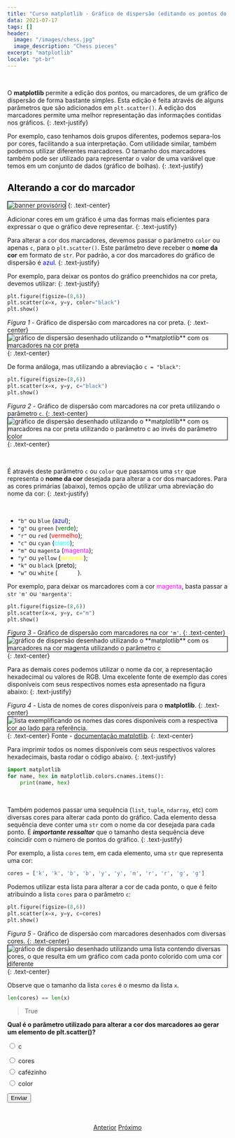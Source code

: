 ```yaml
---
title: "Curso matplotlib - Gráfico de dispersão (editando os pontos do gráfico)"
data: 2021-07-17
tags: []
header:
  image: "/images/chess.jpg"
  image_description: "Chess pieces"
excerpt: "matplotlib"
locale: "pt-br"
---
```




<br>

O **matplotlib** permite a edição dos pontos, ou marcadores, de um gráfico de dispersão de forma bastante simples. Esta edição é feita através de alguns parâmetros que são adicionados em `plt.scatter()`. A edição dos marcadores permite uma melhor representação das informações contidas nos gráficos.
{: .text-justify}

Por exemplo, caso tenhamos dois grupos diferentes, podemos separa-los por cores, facilitando a sua interpretação. Com utilidade similar, também podemos utilizar diferentes marcadores. O tamanho dos marcadores também pode ser utilizado para representar o valor de uma variável que temos em um conjunto de dados (gráfico de bolhas).
{: .text-justify}

<h2><a style="color:black" id="cor-marcadores">Alterando a cor do marcador</a></h2>

<img style="border: solid 1px black" src="{{ site.url }}{{ site.baseurl }}/images/curso-matplotlib/generico/banner.png" alt="banner provisório " >
{: .text-center}

Adicionar cores em um gráfico é uma das formas mais eficientes para expressar o que o gráfico deve representar.
{: .text-justify}

Para alterar a cor dos marcadores, devemos passar o parâmetro `color` ou apenas `c`, para o `plt.scatter()`. Este parâmetro deve receber o **nome da cor** em formato de `str`. Por padrão, a cor dos marcadores do gráfico de dispersão é <span style="color: #0000FF">azul</span>.
{: .text-justify}

Por exemplo, para deixar os pontos do gráfico preenchidos na cor preta, devemos utilizar:
{: .text-justify}

```python
plt.figure(figsize=(8,6))
plt.scatter(x=x, y=y, color="black")
plt.show()
```

*Figura 1* - Gráfico de dispersão com marcadores na cor preta.
{: .text-center}
<img style="border: solid 1px black" src="{{ site.url }}{{ site.baseurl }}/images/curso-matplotlib/08/grafico-dispersao-marcador-preta.png" alt="gráfico de dispersão desenhado utilizando o **matplotlib** com os marcadores na cor preta" >
{: .text-center}

De forma análoga, mas utilizando a abreviação ```c = "black"```:

```python
plt.figure(figsize=(8,6))
plt.scatter(x=x, y=y, c="black")
plt.show()
```

*Figura 2* - Gráfico de dispersão com marcadores na cor preta utilizando o parâmetro `c`.
{: .text-center}
<img style="border: solid 1px black" src="{{ site.url }}{{ site.baseurl }}/images/curso-matplotlib/08/grafico-dispersao-marcador-preta-2.png" alt="gráfico de dispersão desenhado utilizando o **matplotlib** com os marcadores na cor preta utilizando o parâmetro c ao invés do parâmetro color" >
{: .text-center}


<br>

É através deste parâmetro `c` ou `color` que passamos uma `str` que representa o **nome da cor** desejada para alterar a cor dos marcadores. Para as cores primárias (abaixo), temos opção de utilizar uma abreviação do nome da cor:
{: .text-justify}

<br>

- `"b"` ou `blue` (<span style="color: #0000FF">azul</span>);
- `"g"` ou `green` (<span style="color: #008000">verde</span>);
- `"r"` ou `red` (<span style="color: #FF0000">vermelho</span>);
- `"c"` ou `cyan` (<span style="color: #00FFFF">ciano</span>);
- `"m"` ou `magenta` (<span style="color: #FF00FF">magenta</span>);
- `"y"` ou `yellow` (<span style="color: #FFFF00">amarelo</span>);
- `"k"` ou `black` (<span style="color: #000000">preto</span>);
- `"w"` ou `white` (<span style="color: #FFFFFF">branco</span>).

Por exemplo, para deixar os marcadores com a cor <span style="color: #FF00FF">magenta</span>, basta passar a `str` `'m'` ou `'margenta'`:

```python
plt.figure(figsize=(8,6))
plt.scatter(x=x, y=y, c="m")
plt.show()
```

*Figura 3* - Gráfico de dispersão com marcadores na cor `'m'`.
{: .text-center}
<img style="border: solid 1px black" src="{{ site.url }}{{ site.baseurl }}/images/curso-matplotlib/08/grafico-dispersao-marcador-magenta.png" alt="gráfico de dispersão desenhado utilizando o **matplotlib** com os marcadores na cor magenta utilizando o parâmetro c" >
{: .text-center}


Para as demais cores podemos utilizar o nome da cor, a representação hexadecimal ou valores de RGB. Uma excelente fonte de exemplo das cores disponíveis com seus respectivos nomes esta apresentado na figura abaixo:
{: .text-justify}


*Figura 4* - Lista de nomes de cores disponíveis para o **matplotlib**.
{: .text-center}
<img style="border: solid 1px black" src="https://matplotlib.org/stable/_images/sphx_glr_named_colors_003.png" alt="lista exemplificando os nomes das cores disponíveis com a respectiva cor ao lado para referência." >
{: .text-center}
Fonte - [documentação matplotlib](https://matplotlib.org/stable/gallery/color/named_colors.html).
{: .text-center}

Para imprimir todos os nomes disponíveis com seus respectivos valores hexadecimais, basta rodar o código abaixo.
{: .text-justify}

```python
import matplotlib
for name, hex in matplotlib.colors.cnames.items():
    print(name, hex)
```

<br>

Também podemos passar uma sequência (`list`, `tuple`, `ndarray`, etc) com diversas cores para alterar cada ponto do gráfico. Cada elemento dessa sequência deve conter uma `str` com o nome da cor desejada para cada ponto. É ***importante ressaltar*** que o tamanho desta sequência deve coincidir com o número de pontos do gráfico.
{: .text-justify}

Por exemplo, a lista `cores` tem, em cada elemento, uma `str` que representa uma cor:

```python
cores = ['k', 'k', 'b', 'b', 'y', 'y', 'm', 'r', 'r', 'g', 'g']
```

Podemos utilizar esta lista para alterar a cor de cada ponto, o que é feito atribuindo a lista `cores` para o parâmetro `c`:

```python
plt.figure(figsize=(8,6))
plt.scatter(x=x, y=y, c=cores)
plt.show()
```

*Figura 5* - Gráfico de dispersão com marcadores desenhados com diversas cores.
{: .text-center}
<img style="border: solid 1px black" src="{{ site.url }}{{ site.baseurl }}/images/curso-matplotlib/08/grafico-dispersao-muticolorido.png" alt="gráfico de dispersão desenhado utilizando uma lista contendo diversas cores, o que resulta em um gráfico com cada ponto colorido com uma cor diferente" >
{: .text-center}


Observe que o tamanho da lista `cores` é o mesmo da lista `x`.

```python
len(cores) == len(x)
```
> True


<form id = "quiz" name = "quiz">

<p><strong>Qual é o parâmetro utilizado para alterar a cor dos marcadores ao gerar um elemento de plt.scatter()?</strong></p>

<input type = "radio" id = "mc" name = "question1" value = "a"> c
<p style="font-size: 50%"></p>
<input type = "radio" id = "mc" name = "question1" value = "b"> cores
<p style="font-size: 50%"></p>
<input type = "radio" id = "mc" name = "question1" value = "c"> cafézinho
<p style="font-size: 50%"></p>
<input type = "radio" id = "mc" name = "question1" value = "d"> color
<p style="font-size: 50%"></p>
<p></p>
<input id = "button" type = "button" class="btn btn--info" value = "Enviar" onclick = "check();">
</form>

<div id = "after_submit">
<p style="font-size: 120%" id = "message"></p>
</div>

<br>

<p style="text-align: center">
  <a href="/Curso-matplotlib-07" class="btn btn--success">Anterior</a>
  <a href="/Curso-matplotlib-09" class="btn btn--success">Próximo</a>
</p>



<script>
function check(){
	var question1 = document.quiz.question1.value;
	var messages = ["🥳️ Correto! 🎉 <br> Também é possível utilizar o parâmetro <code>color</code>, mas a forma abreviada é mais eficiente!",
  "Incorreto! 😔 <br> O elemento <code>plt.scatter()</code> não tem o parâmetro <code>cores</code>. ",
  "😔 Incorreto!  <br> Apesar de que tomar um café é sempre uma boa ideia, não existe o parâmetro <code>cafézinho</code> em <code>plt.scatter()</code> e em nenhuma outra biblioteca do Python, pois acentos não são aceitos em nomes de variáveis/parâmetros/classes/funções, etc, sendo permitido apenas em <code>str</code>. Além disso, a palavra cafezinho não tem acento.",
  " 🎉 Correto! 🥳️ <br> Também é possível utilizar o parâmetro <code>c</code>, que é mais eficiente!",
  "☕️"];
	var score;

	if (question1 == "a") {
		score = 0;
	}	else if (question1 == "b") {
		score = 1;
	} else if (question1 == "c") {
    score = 2;
  } else if (question1 == "d") {
    score = 3;    
  } else {
    score = 4;
  }

	document.getElementById("after_submit").style.visibility = "visible";
	document.getElementById("message").innerHTML = messages[score];

};

</script>
